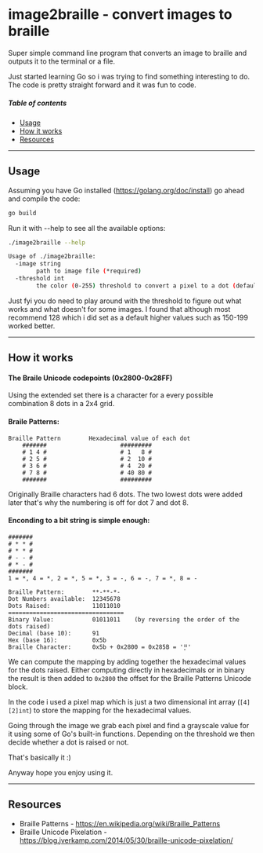 # image2braille - convert images to braille

Super simple command line program that converts an image to braille and outputs it to the terminal or a file.

Just started learning Go so i was trying to find something interesting to do. The code is pretty straight forward and it was fun to code.

##### Table of contents

- [Usage](#usage)
- [How it works](#how-it-works)
- [Resources](#resources)

---

## Usage

Assuming you have Go installed (https://golang.org/doc/install) go ahead and compile the code:

```bash
go build
```

Run it with --help to see all the available options:

```bash
./image2braille --help

Usage of ./image2braille:
  -image string
    	path to image file (*required)
  -threshold int
    	the color (0-255) threshold to convert a pixel to a dot (default 128)
```

Just fyi you do need to play around with the threshold to figure out what works and what doesn't for some images. I found that although most recommend 128 which i did set as a default higher values such as 150-199 worked better.

---

## How it works

#### The Braile Unicode codepoints (0x2800-0x28FF)

Using the extended set there is a character for a every possible combination 8 dots in a 2x4 grid.

#### Braile Patterns:

```ascii
Braille Pattern        Hexadecimal value of each dot
    #######                     #########
    # 1 4 #                     # 1   8 #
    # 2 5 #                     # 2  10 #
    # 3 6 #                     # 4  20 #
    # 7 8 #                     # 40 80 #
    #######                     #########
```

Originally Braille characters had 6 dots. The two lowest dots were added later that's why the numbering is off for dot 7 and dot 8.

#### Enconding to a bit string is simple enough:

```ascii
#######
# * * #
# * * #
# - - #
# * - #
#######
1 = *, 4 = *, 2 = *, 5 = *, 3 = -, 6 = -, 7 = *, 8 = -

Braille Pattern:        **-**-*-
Dot Numbers available:  12345678
Dots Raised:            11011010
=================================
Binary Value:			01011011 	(by reversing the order of the dots raised)
Decimal (base 10): 		91
Hex (base 16):			0x5b
Braille Character:		0x5b + 0x2800 = 0x285B = '⡛'
```

We can compute the mapping by adding together the hexadecimal values for the dots raised.
Either computing directly in hexadecimals or in binary the result is then added to `0x2800`
the offset for the Braille Patterns Unicode block.

In the code i used a pixel map which is just a two dimensional int array (`[4][2]int`) to store the mapping for the hexadecimal values.

Going through the image we grab each pixel and find a grayscale value for it using some of Go's built-in functions. Depending on the threshold we then decide whether a dot is raised or not.

That's basically it :)

Anyway hope you enjoy using it.

---

## Resources

- Braille Patterns - https://en.wikipedia.org/wiki/Braille_Patterns
- Braille Unicode Pixelation - https://blog.jverkamp.com/2014/05/30/braille-unicode-pixelation/
